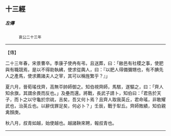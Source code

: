 

## 十三經

##### 左傳
　　　`哀公二十三年`

* * *

【傳】

二十三年春，宋景曹卒。季康子使冉有弔，且送葬，曰：「敝邑有社稷之事，使肥與有職競焉，是以不得助執紼，使求從輿人，曰：『以肥人得備彌甥也，有不腆先人之產馬，使求薦諸夫人之宰，其可以稱旌繁乎？』」

夏六月，晉荀瑤伐齊，高無㔻帥師御之。知伯視齊師，馬駭，遂驅之，曰：「齊人知余旗，其謂余畏而反也。」及壘而還。將戰，長武子請卜，知伯曰：「君告於天子，而卜之以守龜於宗祧，吉矣，吾又何卜焉？且齊人取我英丘，君命瑤，非敢耀武也，治英丘也。以辭伐罪足矣，何必卜？」壬辰，戰于犁丘。齊師敗績，知伯親禽顏庚。

秋八月，叔青如越，始使越也。越諸鞅來聘，報叔青也。

* * *

